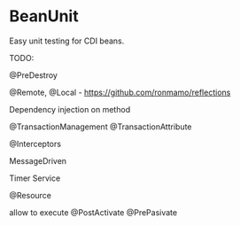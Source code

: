 # BeanUnit
Easy unit testing for CDI beans.

TODO: 

@PreDestroy

@Remote, @Local - 
https://github.com/ronmamo/reflections

Dependency injection on method

@TransactionManagement
@TransactionAttribute

@Interceptors

MessageDriven

Timer Service

@Resource


allow to execute
    @PostActivate
    @PrePasivate
